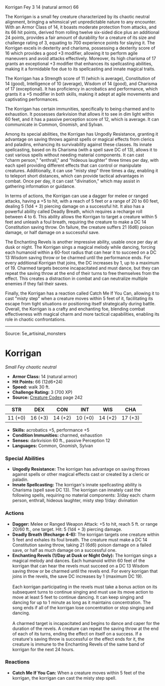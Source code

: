 <MonsterName/>Korrigan</MonsterName>
<CreatureType/>Fey</CreatureType>
<CR/>3</CR>
<AC/>14 (natural armor)</AC>
<HP/>66</HP>
<summary>The Korrigan is a small fey creature characterized by its chaotic neutral alignment, bringing a whimsical yet unpredictable nature to any encounter. With an Armor Class of 14, it boasts moderate protection from attacks, and its 66 hit points, derived from rolling twelve six-sided dice plus an additional 24 points, provides a fair amount of durability for a creature of its size and challenge rating of 3, equating to 700 experience points for slaying it. The Korrigan excels in dexterity and charisma, possessing a dexterity score of 16 which provides a good +3 modifier, allowing it to perform agile maneuvers and avoid attacks effectively. Moreover, its high charisma of 17 grants an exceptional +3 modifier that enhances its spellcasting abilities, making it a formidable foe due to its spellcasting and innate magical traits.</summary>

<detail>

The Korrigan has a Strength score of 11 (which is average), Constitution of 14 (good), Intelligence of 10 (average), Wisdom of 14 (good), and Charisma of 17 (exceptional). It has proficiency in acrobatics and performance, which grants it a +5 modifier in both skills, making it adept at agile movements and captivating performances. 

The Korrigan has certain immunities, specifically to being charmed and to exhaustion. It possesses darkvision that allows it to see in dim light within 60 feet, and it has a passive perception score of 12, which is average. It can communicate in Common, Gnomish, and Sylvan.

Among its special abilities, the Korrigan has Ungodly Resistance, granting it advantage on saving throws against spells or magical effects from clerics and paladins, enhancing its survivability against these classes. Its innate spellcasting, based on its Charisma (with a spell save DC of 13), allows it to cast various spells without needing material components. It can cast "charm person," "enthrall," and "hideous laughter" three times per day, with each spell providing different effects that can control or manipulate creatures. Additionally, it can use "misty step" three times a day, enabling it to teleport short distances, which can provide tactical advantages in combat. Once per day, it can cast "divination," which may assist in gathering information or guidance.

In terms of actions, the Korrigan can use a dagger for melee or ranged attacks, having a +5 to hit, with a reach of 5 feet or a range of 20 to 60 feet, dealing 5 (1d4 + 3) piercing damage on a successful hit. It also has a powerful ability called Deadly Breath, which requires a recharge roll between 4 to 6. This ability allows the Korrigan to target a creature within 5 feet and unleash a foul breath, requiring the creature to make a DC 14 Constitution saving throw. On failure, the creature suffers 21 (6d6) poison damage, or half damage on a successful save. 

The Enchanting Revels is another impressive ability, usable once per day at dusk or night. The Korrigan sings a magical melody while dancing, forcing each humanoid within a 60-foot radius that can hear it to succeed on a DC 13 Wisdom saving throw or be charmed until the performance ends. For every additional Korrigan that joins, the DC increases by 1, up to a maximum of 19. Charmed targets become incapacitated and must dance, but they can repeat the saving throw at the end of their turns to free themselves from the effect. This creates a distraction in combat and can neutralize multiple enemies if they fail their saves. 

Finally, the Korrigan has a reaction called Catch Me If You Can, allowing it to cast "misty step" when a creature moves within 5 feet of it, facilitating its escape from tight situations or positioning itself strategically during battle. Overall, the Korrigan is a crafty and enchanting foe, blending combat effectiveness with magical charm and more tactical capabilities, enabling its role in chaotic confrontations.</detail>



---

Source: 5e_artisinal_monsters

# Korrigan

*Small* *Fey* *chaotic neutral*

- **Armor Class:** 14 (natural armor)
- **Hit Points:** 66 (12d6+24)
- **Speed:** walk 30 ft.
- **Challenge Rating:** 3 (700 XP)
- **Source:** [Creature Codex](https://koboldpress.com/kpstore/product/creature-codex-for-5th-edition-dnd) page 242

| STR | DEX | CON | INT | WIS | CHA |
| --- | --- | --- | --- | --- | --- |
| 11 (+0) | 16 (+3) | 14 (+2) | 10 (+0) | 14 (+2) | 17 (+3) |

- **Skills:** acrobatics +5, performance +5
- **Condition Immunities:** charmed, exhaustion
- **Senses:** darkvision 60 ft., passive Perception 12
- **Languages:** Common, Gnomish, Sylvan

### Special Abilities

- **Ungodly Resistance:** The korrigan has advantage on saving throws against spells or other magical effects cast or created by a cleric or paladin.
- **Innate Spellcasting:** The korrigan's innate spellcasting ability is Charisma (spell save DC 13). The korrigan can innately cast the following spells, requiring no material components:
3/day each: charm person, enthrall, hideous laughter, misty step
1/day: divination

### Actions

- **Dagger:** Melee or Ranged Weapon Attack: +5 to hit, reach 5 ft. or range 20/60 ft., one target. Hit: 5 (1d4 + 3) piercing damage.
- **Deadly Breath (Recharge 4-6):** The korrigan targets one creature within 5 feet and exhales its foul breath. The creature must make a DC 14 Constitution saving throw, taking 21 (6d6) poison damage on a failed save, or half as much damage on a successful one.
- **Enchanting Revels (1/Day at Dusk or Night Only):** The korrigan sings a magical melody and dances. Each humanoid within 60 feet of the korrigan that can hear the revels must succeed on a DC 13 Wisdom saving throw or be charmed until the revels end. For every korrigan that joins in the revels, the save DC increases by 1 (maximum DC 19). <br><br>Each korrigan participating in the revels must take a bonus action on its subsequent turns to continue singing and must use its move action to move at least 5 feet to continue dancing. It can keep singing and dancing for up to 1 minute as long as it maintains concentration. The song ends if all of the korrigan lose concentration or stop singing and dancing. <br><br>A charmed target is incapacitated and begins to dance and caper for the duration of the revels. A creature can repeat the saving throw at the end of each of its turns, ending the effect on itself on a success. If a creature's saving throw is successful or the effect ends for it, the creature is immune to the Enchanting Revels of the same band of korrigan for the next 24 hours.

### Reactions

- **Catch Me If You Can:** When a creature moves within 5 feet of the korrigan, the korrigan can cast the misty step spell.





